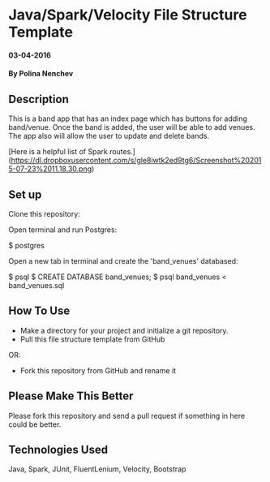 # Java/Spark/Velocity File Structure Template

#### 03-04-2016

#### By Polina Nenchev

## Description

This is a band app that has an index page which has buttons for adding band/venue. Once the band is added, the user will be able to add venues. The app also will allow the user to  update and delete bands.

[Here is a helpful list of Spark routes.] (https://dl.dropboxusercontent.com/s/gle8iwtk2ed9tg6/Screenshot%202015-07-23%2011.18.30.png)

## Set up

Clone this repository:

Open terminal and run Postgres:

$ postgres

Open a new tab in terminal and create the 'band_venues' databased:

$ psql
$ CREATE DATABASE band_venues;
$ psql band_venues < band_venues.sql

## How To Use

* Make a directory for your project and initialize a git repository.
* Pull this file structure template from GitHub

OR:

* Fork this repository from GitHub and rename it

## Please Make This Better

Please fork this repository and send a pull request if something in here could be better.

## Technologies Used

Java, Spark, JUnit, FluentLenium, Velocity, Bootstrap
